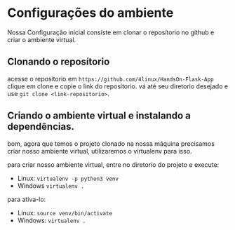 # Configurações do ambiente

Nossa Configuração inicial consiste em clonar o reposítorio no github e criar o ambiente virtual.


## Clonando o reposítorio

acesse o repositorio em `https://github.com/4linux/HandsOn-Flask-App`
clique em clone e copie o link do repositorio.
vá até seu diretorio desejado e use `git clone <link-repositorio>`.

## Criando o ambiente virtual e instalando a dependências.

bom, agora que temos o projeto clonado na nossa máquina precisamos criar nosso ambiente virtual, utilizaremos o virtualenv para isso.


para criar nosso ambiente virtual, entre no diretorio do projeto e execute:

- Linux: `virtualenv -p python3 venv`
- Windows `virtualenv .`

para ativa-lo:

- Linux: `source venv/bin/activate`
- Windows: `virtualenv .` 
